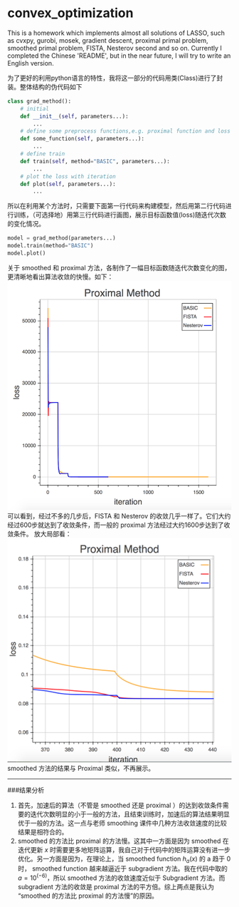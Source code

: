 # convex_optimization
This is a homework which implements almost all solutions of LASSO, such as cvxpy, gurobi, mosek, gradient descent, proximal primal problem, smoothed primal problem, FISTA, Nesterov second and so on. Currently I completed the Chinese 'README', but in the near future, I will try to write an English version.

为了更好的利用python语言的特性，我将这一部分的代码用类(Class)进行了封装。整体结构的伪代码如下
```python
class grad_method():
    # initial
    def __init__(self, parameters...):
        ...
    # define some preprocess functions,e.g. proximal function and loss function
    def some_function(self, parameters...):
        ...
    # define train 
    def train(self, method="BASIC", parameters...):
        ...
    # plot the loss with iteration
    def plot(self, parameters...):
        ...
```
所以在利用某个方法时，只需要下面第一行代码来构建模型，然后用第二行代码进行训练，（可选择地）用第三行代码进行画图，展示目标函数值(loss)随迭代次数的变化情况。
```python
model = grad_method(parameters...)
model.train(method="BASIC")
model.plot()
```

关于 smoothed 和 proximal 方法，各制作了一幅目标函数随迭代次数变化的图，更清晰地看出算法收敛的快慢。如下：
![Fig1](./proximal_all.png)
可以看到，经过不多的几步后，FISTA 和 Nesterov 的收敛几乎一样了。它们大约经过600步就达到了收敛条件，而一般的 proximal 方法经过大约1600步达到了收敛条件。
放大局部看：
![Fig2](./proximal_part.png)
smoothed 方法的结果与 Proximal 类似，不再展示。

---
###结果分析
1. 首先，加速后的算法（不管是 smoothed 还是 proximal ）的达到收敛条件需要的迭代次数明显的小于一般的方法，且结束训练时，加速后的算法结果明显优于一般的方法。这一点与老师 smoothing 课件中几种方法收敛速度的比较结果是相符合的。
2. smoothed 的方法比 proximal 的方法慢。这其中一方面是因为 smoothed 在迭代更新 $x$ 时需要更多地矩阵运算，我自己对于代码中的矩阵运算没有进一步优化。另一方面是因为，在理论上，当 smoothed function $h_a(x)$ 的 a 趋于 0 时， smoothed function 越来越逼近于 subgradient 方法。我在代码中取的 $a=10^{(-6)}$，所以 smoothed 方法的收敛速度近似于 Subgradient 方法。而 subgradient 方法的收敛是 proximal 方法的平方倍。综上两点是我认为 “smoothed 的方法比 proximal 的方法慢”的原因。
